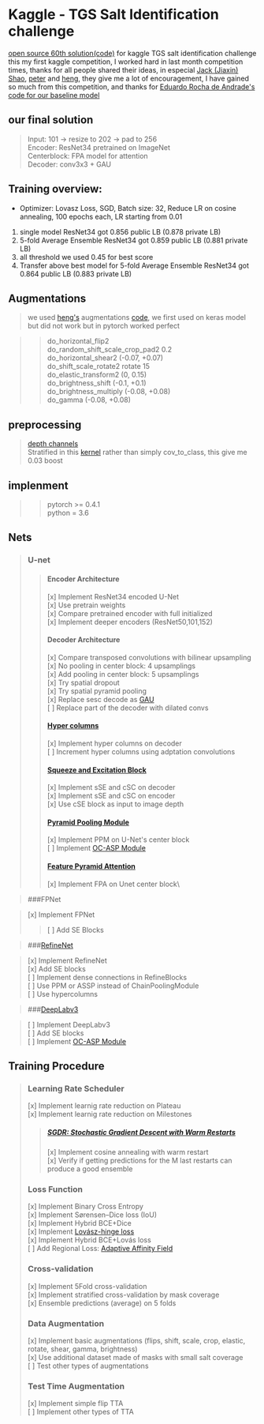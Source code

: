 # Kaggle - TGS Salt Identification challenge
[open source 60th solution(code)](https://github.com/liuchuanloong/kaggle-TGS-salt-identification) for kaggle TGS salt identification challenge
this my first kaggle competition, I worked hard in last month competition times, thanks for all people shared their ideas, in especial [Jack (Jiaxin) Shao](https://www.kaggle.com/shaojiaxin), [peter](https://www.kaggle.com/pestipeti) and [heng](https://www.kaggle.com/hengck23), they give me a lot of encouragement, I have gained so much from this competition, and 
thanks for [Eduardo Rocha de Andrade's code for our baseline model ](https://github.com/arc144/Kaggle-TGS-Salt-Identification)
## our final solution

>Input: 101 -> resize to 202 -> pad to 256 \
>Encoder: ResNet34 pretrained on ImageNet \
>Centerblock: FPA model for attention \
>Decoder: conv3x3 + GAU 

## Training overview: 
- Optimizer: Lovasz Loss, SGD, Batch size: 32, Reduce LR on cosine annealing, 100 epochs each, LR starting from 0.01  
1. single model ResNet34 got 0.856 public LB (0.878 private LB) 
2. 5-fold Average Ensemble ResNet34 got 0.859 public LB (0.881 private LB) 
3. all threshold we used 0.45 for best score 
4. Transfer above best model for 5-fold Average Ensemble ResNet34 got 0.864 public LB (0.883 private LB) 

## Augmentations
>we used [heng's](https://www.kaggle.com/hengck23/competitions) augmentations [code](https://drive.google.com/drive/folders/18_gAnL1GMD7Ogyz4T3Y0l_UD31qagsc-?usp=sharing), we first used on keras model but did not work but in pytorch worked perfect

>>do_horizontal_flip2 \
>>do_random_shift_scale_crop_pad2  0.2  \
>>do_horizontal_shear2             (-0.07, +0.07) \
>>do_shift_scale_rotate2 rotate    15 \
>>do_elastic_transform2            (0, 0.15) \
>>do_brightness_shift              (-0.1, +0.1) \
>>do_brightness_multiply           (-0.08, +0.08) \
>>do_gamma                         (-0.08, +0.08) 

## preprocessing
> [depth channels](https://www.kaggle.com/c/tgs-salt-identification-challenge/discussion/61949#385778) \
> Stratified in this [kernel](https://www.kaggle.com/shaojiaxin/u-net-with-simple-resnet-blocks-v2-new-loss) rather than simply cov_to_class, this give me 0.03 boost

## implenment
>>pytorch >= 0.4.1 \
>>python = 3.6

## Nets
>### U-net
>>#### Encoder Architecture
>>[x] Implement ResNet34 encoded U-Net\
>>[x] Use pretrain weights\
>>[x] Compare pretrained encoder with full initialized\
>>[x] Implement deeper encoders (ResNet50,101,152)
>>#### Decoder Architecture
>>[x] Compare transposed convolutions with bilinear upsampling\
>>[x] No pooling in center block: 4 upsamplings\
>>[x] Add pooling in center block: 5 upsamplings\
>>[x] Try spatial dropout\
>>[x] Try spatial pyramid pooling\
>>[x] Replace sesc decode as [GAU](https://arxiv.org/abs/1805.10180)\
>>[ ] Replace part of the decoder with dilated convs
>>#### [Hyper columns](https://arxiv.org/pdf/1411.5752.pdf)
>>[x] Implement hyper columns on decoder\
>>[ ] Increment hyper columns using adptation convolutions
>>#### [Squeeze and Excitation Block](https://arxiv.org/pdf/1803.02579.pdf)
>>[x] Implement sSE and cSC on decoder\
>>[x] Implement sSE and cSC on encoder\
>>[x] Use cSE block as input to image depth
>>#### [Pyramid Pooling Module](https://arxiv.org/pdf/1612.01105.pdf)
>>[x] Implement PPM on U-Net's center block\
>>[ ] Implement [OC-ASP Module](https://arxiv.org/pdf/1809.00916.pdf)
>>#### [Feature Pyramid Attention](https://arxiv.org/abs/1805.10180)
>>[x] Implement FPA on Unet center block\

>###FPNet 

>[x] Implement FPNet 
>>[ ] Add SE Blocks

>###[RefineNet](https://arxiv.org/pdf/1611.06612.pdf) 

>[x] Implement RefineNet\
[x] Add SE blocks\
[ ] Implement dense connections in RefineBlocks\
[ ] Use PPM or ASSP instead of ChainPoolingModule\
[ ] Use hypercolumns

>###[DeepLabv3](https://arxiv.org/pdf/1706.05587.pdf) 

>[ ] Implement DeepLabv3\
[ ] Add SE blocks\
[ ] Implement [OC-ASP Module](https://arxiv.org/pdf/1809.00916.pdf)

## Training Procedure
>### Learning Rate Scheduler
>[x] Implement learnig rate reduction on Plateau\
[x] Implement learnig rate reduction on Milestones
>>##### [SGDR: Stochastic Gradient Descent with Warm Restarts](https://arxiv.org/pdf/1608.03983.pdf)
>>[x] Implement cosine annealing with warm restart\
[x] Verify if getting predictions for the M last restarts can produce a good ensemble
>### Loss Function
>[x] Implement Binary Cross Entropy\
[x] Implement Sørensen–Dice loss (IoU)\
[x] Implement Hybrid BCE+Dice\
[x] Implement [Lovász-hinge loss](https://arxiv.org/pdf/1705.08790.pdf)\
[x] Implement Hybrid BCE+Lovás loss\
[ ] Add Regional Loss: [Adaptive Affinity Field](https://arxiv.org/pdf/1803.10335.pdf)
>### Cross-validation
> [x] Implement 5Fold cross-validation\
[x] Implement stratified cross-validation by mask coverage\
[x] Ensemble predictions (average) on 5 folds
>### Data Augmentation
>[x] Implement basic augmentations (flips, shift, scale, crop, elastic, rotate, shear, gamma, brightness)\
[x] Use additional dataset made of masks with small salt coverage\
[ ] Test other types of augmentations
>### Test Time Augmentation
>[x] Implement simple flip TTA\
[ ] Implement other types of TTA

